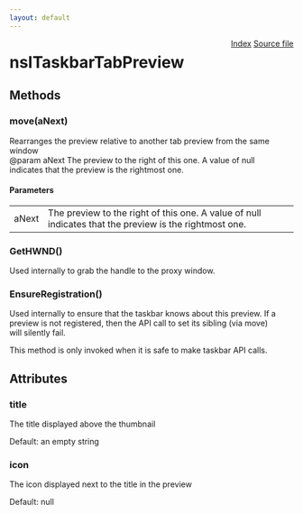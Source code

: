 ```yaml
---
layout: default
---
```

<div class='links' style='float:right'><a href="../index.html">Index</a>
<a href="http://dxr.mozilla.org/mozilla-central/source/widget/nsITaskbarTabPreview.idl">Source file</a>
</div>

# nsITaskbarTabPreview #

## Methods ##

### move(aNext) ###
  
Rearranges the preview relative to another tab preview from the same window  
@param aNext The preview to the right of this one. A value of null  
             indicates that the preview is the rightmost one.  
  

#### Parameters ####

<table>

<tr>
<td>aNext</td>
<td>The preview to the right of this one. A value of null  
             indicates that the preview is the rightmost one.  
</td>
</tr>

</table>

### GetHWND() ###
  
Used internally to grab the handle to the proxy window.  
  

### EnsureRegistration() ###
  
Used internally to ensure that the taskbar knows about this preview. If a  
preview is not registered, then the API call to set its sibling (via move)  
will silently fail.  
  
This method is only invoked when it is safe to make taskbar API calls.  
  

## Attributes ##

### title ###
  
The title displayed above the thumbnail  
  
Default: an empty string  
  

### icon ###
  
The icon displayed next to the title in the preview  
  
Default: null  
  
